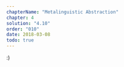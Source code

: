 ```yaml
---
chapterName: "Metalinguistic Abstraction"
chapter: 4
solution: "4.10"
order: "010"
date: 2018-03-08 
todo: true
---
```


:)
